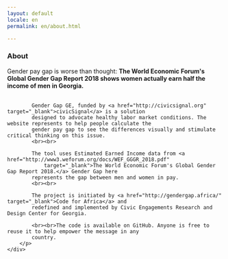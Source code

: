 ```yaml
---
layout: default
locale: en
permalink: en/about.html

---
```

<section class="calculator active special">
    <div class="container">
        <h3 class="title">About</h3>
        <p class="gender">
            Gender pay gap is worse than thought: <b>The World Economic Forum's Global Gender Gap Report 2018 shows
                women actually earn half the income of men in Georgia. </b>
            <br><br>

            Gender Gap GE, funded by <a href="http://civicsignal.org" target="_blank">civicSignal</a> is a solution
            designed to advocate healthy labor market conditions. The website represents to help people calculate the
            gender pay gap to see the differences visually and stimulate critical thinking on this issue.
            <br><br>

            The tool uses Estimated Earned Income data from <a href="http://www3.weforum.org/docs/WEF_GGGR_2018.pdf"
                target="_blank">The World Economic Forum's Global Gender Gap Report 2018.</a> Gender Gap here
            represents the gap between men and women in pay.
            <br><br>

            The project is initiated by <a href="http://gendergap.africa/" target="_blank">Code for Africa</a> and
            redefined and implemented by Civic Engagements Research and Design Center for Georgia.

            <br><br>The code is available on GitHub. Anyone is free to reuse it to help empower the message in any
            country.
        </p>
    </div>
</section>